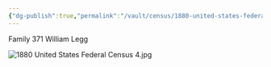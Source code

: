 ```yaml
---
{"dg-publish":true,"permalink":"/vault/census/1880-united-states-federal-census-3/","tags":["William-Legg","Elizabeth-Ramsey"]}
---
```


Family 371
William Legg

![1880 United States Federal Census 4.jpg](/img/user/assets/1880%20United%20States%20Federal%20Census%204.jpg)